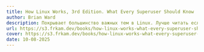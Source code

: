 ```yaml
---
title: How Linux Works, 3rd Edition. What Every Superuser Should Know
author: Brian Ward
description: Покрывает большинство важных тем в Linux. Лучше читать если есть опыт использования на сервере или ПК.
url: https://s3.frkam.dev/books/how-linux-works-what-every-superuser-should-know/how-linux-works-what-every-superuser-should-know.pdf
cover: https://s3.frkam.dev/books/how-linux-works-what-every-superuser-should-know/cover.jpg
date: 10-08-2025
---
```


